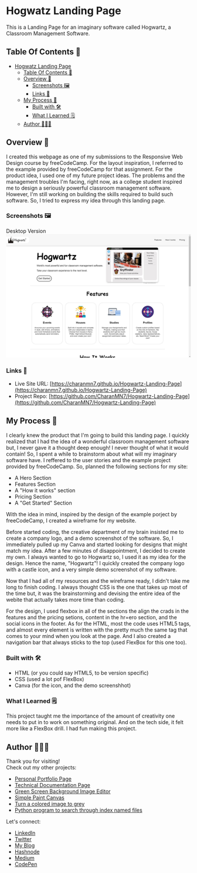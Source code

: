 # Hogwatz Landing Page

This is a Landing Page for an imaginary software called Hogwartz, a Classroom Management Software.

## Table Of Contents 📖

- [Hogwatz Landing Page](#hogwatz-landing-page)
  - [Table Of Contents 📖](#table-of-contents-)
  - [Overview 🎯](#overview-)
    - [Screenshots 🖼️](#screenshots-️)
    - [Links 📌](#links-)
  - [My Process 📝](#my-process-)
    - [Built with 🛠️](#built-with-️)
    - [What I Learned 🗒️](#what-i-learned-️)
  - [Author 👨🏻‍💻](#author-)

## Overview 🎯

I created this webpage as one of my submissions to the Responsive Web Design course by freeCodeCamp. For the layout inspiration, I referrred to the example provided by freeCodeCamp for that assignment. For the product idea, I used one of my future project ideas. The problems and the management troubles I'm facing, right now, as a college student inspired me to design a seriously powerful classroom management software. However, I'm still working on building the skills required to build such software. So, I tried to express my idea through this landing page.

### Screenshots 🖼️

Desktop Version
![](/Screenshots/desktop.jpg)

### Links 📌

- Live Site URL: [https://charanmn7.github.io/Hogwartz-Landing-Page](https://charanmn7.github.io/Hogwartz-Landing-Page)
- Project Repo: [https://github.com/CharanMN7/Hogwartz-Landing-Page](https://github.com/CharanMN7/Hogwartz-Landing-Page)

## My Process 📝

I clearly knew the product that I'm going to build this landing page. I quickly realized that I had the idea of a wonderful classroom management software but, I never gave it a thought deep enough! I never thought of what it would contain! So, I spent a while to brainstorm about what will my imaginary software have. I reffered to the user stories and the example project provided by freeCodeCamp. So, planned the following sections for my site:

- A Hero Section
- Features Section
- A "How it works" section
- Pricing Section
- A "Get Started" Section

With the idea in mind, inspired by the design of the example porject by freeCodeCamp, I created a wireframe for my website.

Before started coding, the creative department of my brain insisted me to create a company logo, and a demo screenshot of the software. So, I immediately pulled up my Canva and started looking for designs that might match my idea. After a few minutes of disappointment, I decided to create my own. I always wanted to go to Hogwartz so, I used it as my idea for the design. Hence the name, "Hogwartz"! I quickly created the company logo with a castle icon, and a very simple demo screenshot of my software.

Now that I had all of my resources and the wireframe ready, I didn't take me long to finish coding. I always thought CSS is the one that takes up most of the time but, it was the brainstorming and devising the entire idea of the webite that actually takes more time than coding.

For the design, I used flexbox in all of the sections the align the crads in the features and the pricing setions, content in the hr=ero section, and the social icons in the footer. As for the HTML, most the code uses HTML5 tags, and almost every element is written with the pretty much the same tag that comes to  your mind when you look at the page. And I also created a navigation bar that always sticks to the top (used FlexBox for this one too).

### Built with 🛠️

- HTML (or you could say HTML5, to be version specific)
- CSS (used a lot pof FlexBox)
- Canva (for the icon, and the demo screenshhot)

### What I Learned 🗒️

This project taught me the importance of the amount of creativity one needs to put in to work on something original. And on the tech side, it felt more like a FlexBox drill. I had fun making this project.

## Author 👨🏻‍💻

Thank you for visiting!  
Check out my other projects:

- [Personal Portfolio Page](https://github.com/CharanMN7/Personal-Portfolio-Page)
- [Technical Documentation Page](https://github.com/CharanMN7/Tecnical-Documentation-Page)
- [Green Screen Background Image Editor](https://codepen.io/charan_/pen/OJEWzRX)
- [Simple Paint Canvas](https://codepen.io/charan_/pen/GRGrNyx)
- [Turn a colored image to grey](https://codepen.io/charan_/pen/GRGrEpP)
- [Python program to search through index named files](https://github.com/CharanMN7/file-search-feature)

Let's connect:

- [LinkedIn](https://www.linkedin.com/in/charan-manikanta/)
- [Twitter](https://twitter.com/CharanMN7)
- [My Blog](https://charan-blog.netlify.app/)
- [Hashnode](https://charanmn7.hashnode.dev/)
- [Medium](https://medium.com/@CharanMN7)
- [CodePen](https://codepen.io/charan_)